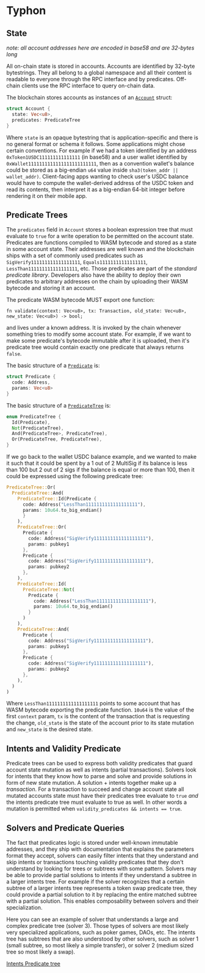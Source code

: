 # Typhon

## State

_note: all account addresses here are encoded in base58 and are 32-bytes long_

All on-chain state is stored in accounts. Accounts are identified by 32-byte bytestrings. They all belong to a global namespace and all their content is readable to everyone through the RPC interface and by predicates. Off-chain clients use the RPC interface to query on-chain data. 

The blockchain stores accounts as instances of an [`Account`](../primitives/src/account.rs) struct:

```rust
struct Account {
  state: Vec<u8>,
  predicates: PredicateTree
}
```

Where `state` is an opaque bytestring that is application-specific and there is no general format or schema it follows. Some applications might chose certain conventions. For example if we had a token identified by an address `0xToken1USDC111111111111111` (in base58) and a user wallet identified by `0xWallet1111111111111111111111111`, then as a convention wallet's balance could be stored as a big-endian `u64` value inside `sha3(token_addr || wallet_addr)`. Client-facing apps wanting to check user's USDC balance would have to compute the wallet-derived address of the USDC token and read its contents, then interpret it as a big-endian 64-bit integer before rendering it on their mobile app.

## Predicate Trees

The `predicates` field in `Account` stores a boolean expression tree that must evaluate to `true` for a write operation to be permitted on the account state. Predicates are functions compiled to WASM bytecode and stored as a state in some account state. Their addresses are well known and the blockchain ships with a set of commonly used predicates such as `SigVerify111111111111111111`, `Equals11111111111111111`, `LessThan111111111111111111`, etc. Those predicates are part of the _standard predicate library_. Developers also have the ability to deploy their own predicates to arbitrary addresses on the chain by uploading their WASM bytecode and storing it an account.

The predicate WASM bytecode MUST export one function:

```
fn validate(context: Vec<u8>, tx: Transaction, old_state: Vec<u8>, new_state: Vec<u8>) -> bool;
```

and lives under a known address. It is invoked by the chain whenever something tries to modify some account state. For example, if we want to make some predicate's bytecode immutable after it is uploaded, then it's predicate tree would contain exactly one predicate that always returns `false`.

The basic structure of a [`Predicate`](../primitives/src/predicate.rs) is:

```rust
struct Predicate {
  code: Address,
  params: Vec<u8>
}
```

The basic structure of a [`PredicateTree`](../primitives/src/predicate.rs) is:

```rust 
enum PredicateTree {
  Id(Predicate),
  Not(PredicateTree),
  And(PredicateTree>, PredicateTree),
  Or(PredicateTree, PredicateTree),
}
```

If we go back to the wallet USDC balance example, and we wanted to make it such that it could be spent by a 1 out of 2 MultiSig if its balance is less than 100 but 2 out of 2 sigs if the balance is equal or more than 100, then it could be expressed using the following predicate tree:

```rust
PredicateTree::Or(
  PredicateTree::And(
    PredicateTree::Id(Predicate {
      code: Address("LessThan1111111111111111111"),
      params: 10u64.to_big_endian()
      }
    ),
    PredicateTree::Or(
      Predicate {
        code: Address("SigVerify1111111111111111111"),
        params: pubkey1
      },
      Predicate {
        code: Address("SigVerify1111111111111111111"),
        params: pubkey2
      }, 
    ),
    PredicateTree::Id(
      PredicateTree::Not(
        Predicate {
          code: Address("LessThan1111111111111111111"),
          params: 10u64.to_big_endian()
        }
      )
    ),
    PredicateTree::And(
      Predicate {
        code: Address("SigVerify1111111111111111111"),
        params: pubkey1
      },
      Predicate {
        code: Address("SigVerify1111111111111111111"),
        params: pubkey2
      }, 
    ),
  )
)
```

Where `LessThan1111111111111111111` points to some account that has WASM bytecode exporting the predicate function. `10u64` is the value of the first `context` param, `tx` is the content of the transaction that is requesting the change, `old_state` is the state of the account prior to its state mutation and `new_state` is the desired state.

## Intents and Validity Predicate

Predicate trees can be used to express both validity predicates that guard account state mutation as well as intents (partial transactions). Solvers look for intents that they know how to parse and solve and provide solutions in form of new state mutation. A solution + intents together make up a _transaction_. For a transaction to succeed and change account state all mutated accounts state must have their predicates tree evaluate to `true` *and* the intents predicate tree must evaluate to true as well. In other words a mutation is permitted when `validity_predicates && intents == true`.

## Solvers and Predicate Queries

The fact that predicates logic is stored under well-known immutable addresses, and they ship with documentation that explains the parameters format they accept, solvers can easily filter intents that they understand and skip intents or transactions touching validity predicates that they don't understand by looking for trees or subtrees with some pattern. Solvers may be able to provide partial solutions to intents if they understand a subtree in a larger intents tree. For example if the solver recognizes that a certain subtree of a larger intents tree represents a token swap predicate tree, they could provide a partial solution to it by replacing the entire matched subtree with a partial solution. This enables composability between solvers and their specialization.

Here you can see an example of solver that understands a large and complex predicate tree (solver 3). Those types of solvers are most likely very specialized applications, such as poker games, DAOs, etc. The intents tree has subtrees that are also understood by other solvers, such as solver 1 (small subtree, so most likely a simple transfer), or solver 2 (medium sized tree so most likely a swap).

[Intents Predicate tree](predicate-tree.png)